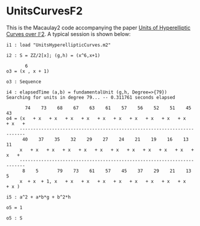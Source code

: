 # UnitsCurvesF2

This is the Macaulay2 code accompanying the paper [Units of Hyperelliptic Curves over 𝔽2](https://arxiv.org/abs/2306.04838).
A typical session is shown below:

```
i1 : load "UnitsHyperellipticCurves.m2"

i2 : S = ZZ/2[x]; (g,h) = (x^6,x+1)

       6
o3 = (x , x + 1)

o3 : Sequence

i4 : elapsedTime (a,b) = fundamentalUnit (g,h, Degree=>{79})
Searching for units in degree 79... -- 0.311761 seconds elapsed

       74    73    68    67    63    61    57    56    52    51    45    43  
o4 = (x   + x   + x   + x   + x   + x   + x   + x   + x   + x   + x   + x   +
     ------------------------------------------------------------------------
      40    37    35    32    29    27    24    21    19    16    13    11  
     x   + x   + x   + x   + x   + x   + x   + x   + x   + x   + x   + x   +
     ------------------------------------------------------------------------
      8    5       79    73    61    57    45    37    29    21    13    5
     x  + x  + 1, x   + x   + x   + x   + x   + x   + x   + x   + x   + x )

i5 : a^2 + a*b*g + b^2*h

o5 = 1

o5 : S
```
